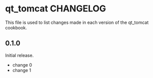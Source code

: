 # qt_tomcat CHANGELOG

This file is used to list changes made in each version of the qt_tomcat cookbook.

## 0.1.0

Initial release.

- change 0
- change 1
